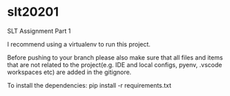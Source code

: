 # slt20201
SLT Assignment Part 1

I recommend using a virtualenv to run this project.

Before pushing to your branch please also make sure that all files and items that are not related to the project(e.g. IDE and local configs, pyenv, .vscode workspaces etc) are added in the gitignore.

To install the dependencies: pip install -r requirements.txt